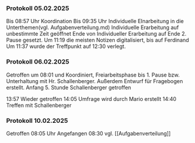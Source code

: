 ### Protokoll 05.02.2025
Bis 08:57 Uhr Koordination
Bis 09:35 Uhr Individuelle EInarbeitung in die Unterthemen(vgl. Aufgabenverteilung.md)
Individuelle Erarbeitung auf unbestimmte Zeit geöffnet
Ende von Individueller Erarbeitung auf Ende 2. Pause gesetzt.
Um 11:19 die meisten Notizen digitalisiert, bis auf Ferdinand
Um 11:37 wurde der Treffpunkt auf 12:30 verlegt.



### Protokoll 06.02.2025
Getroffen um 08:01 und Koordiniert, Freiarbeitsphase bis 1. Pause bzw. Unterhaltung mit Hr. Schallenberger. Außerdem Entwurf für Fragebogen erstellt.
Anfang 5. Stunde Schallenberger getroffen

13:57 Wieder getroffen
14:05 Umfrage wird durch Mario erstellt
14:40 Treffen mit Schallenberger


### Protokoll 10.02.2025
Getroffen 08:05 Uhr
Angefangen 08:30 vgl. [[Aufgabenverteilung]]






